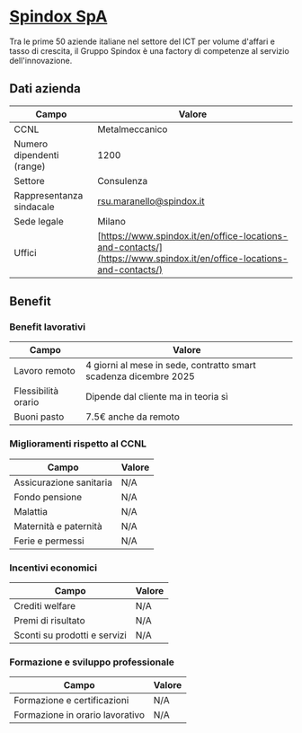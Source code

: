 # [Spindox SpA](https://www.spindox.it/)

Tra le prime 50 aziende italiane nel settore del ICT per volume d'affari e tasso di crescita, il Gruppo Spindox è una factory di competenze al servizio dell'innovazione.

## Dati azienda

| **Campo**           | **Valore**                                                                                                  |
| ------------------------- | ----------------------------------------------------------------------------------------------------------------- |
| CCNL                      | Metalmeccanico                                                                                                    |
| Numero dipendenti (range) | 1200                                                                                                              |
| Settore                   | Consulenza                                                                                                        |
| Rappresentanza sindacale  | [rsu.maranello@spindox.it](mailto:rsu.maranello@spindox.it)                                                          |
| Sede legale               | Milano                                                                                                            |
| Uffici                    | [https://www.spindox.it/en/office-locations-and-contacts/](https://www.spindox.it/en/office-locations-and-contacts/) |

## Benefit

### Benefit lavorativi

| **Campo**      | **Valore**                                                 |
| -------------------- | ---------------------------------------------------------------- |
| Lavoro remoto        | 4 giorni al mese in sede, contratto smart scadenza dicembre 2025 |
| Flessibilità orario | Dipende dal cliente ma in teoria sì                             |
| Buoni pasto          | 7\.5€ anche da remoto                                           |

### Miglioramenti rispetto al CCNL

| **Campo**         | **Valore** |
| ----------------------- | ---------------- |
| Assicurazione sanitaria |     N/A             |
| Fondo pensione          |     N/A             |
| Malattia                |      N/A            |
| Maternità e paternità |       N/A           |
| Ferie e permessi        |     N/A             |

### Incentivi economici

| **Campo**              | **Valore** |
| ---------------------------- | ---------------- |
| Crediti welfare              |    N/A              |
| Premi di risultato           |    N/A              |
| Sconti su prodotti e servizi |    N/A              |

### Formazione e sviluppo professionale

| **Campo**                 | **Valore** |
| ------------------------------- | ---------------- |
| Formazione e certificazioni     |    N/A              |
| Formazione in orario lavorativo |   N/A               |
